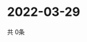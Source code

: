 # 2022-03-29
  共 0条

  <!-- BEGIN -->
  <!-- 最后更新时间Tue Mar 29 2022 09:06:09 GMT+0000 (Coordinated Universal Time) -->
  
  <!-- END -->
  
  